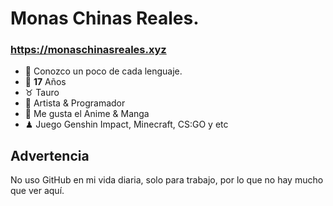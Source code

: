 # Monas Chinas Reales. 

### https://monaschinasreales.xyz 

- 👀 Conozco un poco de cada lenguaje.
- 🌱 **17** Años
- ♉ Tauro
- 💞️ Artista & Programador
- 🎥 Me gusta el Anime & Manga
- ♟ Juego Genshin Impact, Minecraft, CS:GO y etc

## Advertencia
No uso GitHub en mi vida diaria, solo para trabajo, por lo que no hay mucho que ver aquí.

